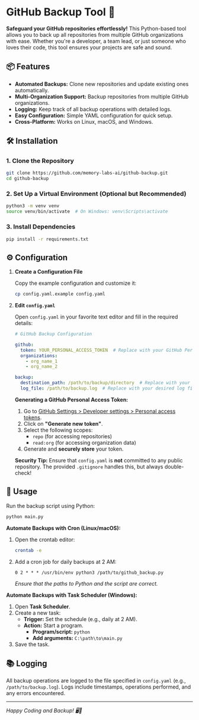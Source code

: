# GitHub Backup Tool 🚀

**Safeguard your GitHub repositories effortlessly!** This Python-based tool allows you to back up all repositories from multiple GitHub organizations with ease. Whether you're a developer, a team lead, or just someone who loves their code, this tool ensures your projects are safe and sound.

## 📦 Features

- **Automated Backups:** Clone new repositories and update existing ones automatically.
- **Multi-Organization Support:** Backup repositories from multiple GitHub organizations.
- **Logging:** Keep track of all backup operations with detailed logs.
- **Easy Configuration:** Simple YAML configuration for quick setup.
- **Cross-Platform:** Works on Linux, macOS, and Windows.

## 🛠️ Installation

### 1. **Clone the Repository**

```bash
git clone https://github.com/memory-labs-ai/github-backup.git
cd github-backup
```

### 2. **Set Up a Virtual Environment (Optional but Recommended)**

```bash
python3 -m venv venv
source venv/bin/activate  # On Windows: venv\Scripts\activate
```

### 3. **Install Dependencies**

```bash
pip install -r requirements.txt
```

## ⚙️ Configuration

1. **Create a Configuration File**

   Copy the example configuration and customize it:

   ```bash
   cp config.yaml.example config.yaml
   ```

2. **Edit `config.yaml`**

   Open `config.yaml` in your favorite text editor and fill in the required details:

   ```yaml
   # GitHub Backup Configuration

   github:
     token: YOUR_PERSONAL_ACCESS_TOKEN  # Replace with your GitHub Personal Access Token
     organizations:
       - org_name_1
       - org_name_2

   backup:
     destination_path: /path/to/backup/directory  # Replace with your desired backup directory
     log_file: /path/to/backup.log  # Replace with your desired log file path
   ```

   **Generating a GitHub Personal Access Token:**

   1. Go to [GitHub Settings > Developer settings > Personal access tokens](https://github.com/settings/tokens).
   2. Click on **"Generate new token"**.
   3. Select the following scopes:
      - `repo` (for accessing repositories)
      - `read:org` (for accessing organization data)
   4. Generate and **securely store** your token.

   **Security Tip:** Ensure that `config.yaml` is **not** committed to any public repository. The provided `.gitignore` handles this, but always double-check!

## 🚀 Usage

Run the backup script using Python:

```bash
python main.py
```

**Automate Backups with Cron (Linux/macOS):**

1. Open the crontab editor:

   ```bash
   crontab -e
   ```

2. Add a cron job for daily backups at 2 AM:

   ```cron
   0 2 * * * /usr/bin/env python3 /path/to/github_backup.py
   ```

   *Ensure that the paths to Python and the script are correct.*

**Automate Backups with Task Scheduler (Windows):**

1. Open **Task Scheduler**.
2. Create a new task:
   - **Trigger:** Set the schedule (e.g., daily at 2 AM).
   - **Action:** Start a program.
     - **Program/script:** `python`
     - **Add arguments:** `C:\path\to\main.py`
3. Save the task.

## 📚 Logging

All backup operations are logged to the file specified in `config.yaml` (e.g., `/path/to/backup.log`). Logs include timestamps, operations performed, and any errors encountered.

---

*Happy Coding and Backup! 🖥️💾*
